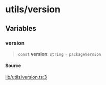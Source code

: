 # utils/version

## Variables

### version

> `const` **version**: `string` = `packageVersion`

#### Source

[lib/utils/version.ts:3](https://github.com/PufferFinance/puffer-sdk/blob/4dadb8f49937bb2533b19e1e434d0fbb731c090f/lib/utils/version.ts#L3)
